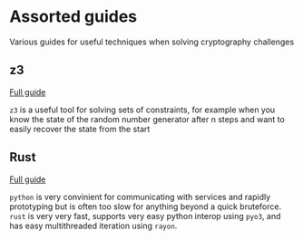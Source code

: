 # Assorted guides

Various guides for useful techniques when solving cryptography challenges


## z3

[Full guide](/assorted/z3.md)

`z3` is a useful tool for solving sets of constraints, for example when you know the state of the random number generator after n steps and want to easily recover the state from the start

## Rust

[Full guide](/assorted/rust.md)

`python` is very convinient for communicating with services and rapidly prototyping but is often too slow for anything beyond a quick bruteforce. `rust` is very very fast, supports very easy python interop using `pyo3`, and has easy multithreaded iteration using `rayon`. 